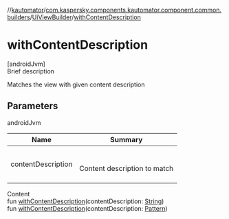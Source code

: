 //[kautomator](../../index.md)/[com.kaspersky.components.kautomator.component.common.builders](../index.md)/[UiViewBuilder](index.md)/[withContentDescription](with-content-description.md)



# withContentDescription  
[androidJvm]  
Brief description  


Matches the view with given content description



## Parameters  
  
androidJvm  
  
|  Name|  Summary| 
|---|---|
| contentDescription| <br><br>Content description to match<br><br>
  
  
Content  
fun [withContentDescription](with-content-description.md)(contentDescription: [String](https://kotlinlang.org/api/latest/jvm/stdlib/kotlin/-string/index.html))  
fun [withContentDescription](with-content-description.md)(contentDescription: [Pattern](https://developer.android.com/reference/kotlin/java/util/regex/Pattern.html))  



